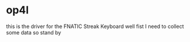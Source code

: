# op4l
this is the driver for the FNATIC Streak Keyboard
 well fist I need to collect some data so stand by
